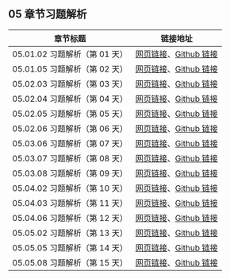 ## 05 章节习题解析

| 章节标题                               | 链接地址                                                     |
| -------------------------------------- | ------------------------------------------------------------ |
| 05.01.02 习题解析（第 01 天） | [网页链接](https://datawhalechina.github.io/leetcode-notes/#/keys/ch05-keys/05.01.02-Exercises-Key)、[Github 链接](https://github.com/datawhalechina/leetcode-notes/blob/main/docs/keys/ch05-keys/05.01.02-Exercises-Key.md) |
| 05.01.05 习题解析（第 02 天） | [网页链接](https://datawhalechina.github.io/leetcode-notes/#/keys/ch05-keys/05.01.05-Exercises-Key)、[Github 链接](https://github.com/datawhalechina/leetcode-notes/blob/main/docs/keys/ch05-keys/05.01.05-Exercises-Key.md) |
| 05.02.03 习题解析（第 03 天） | [网页链接](https://datawhalechina.github.io/leetcode-notes/#/keys/ch05-keys/05.02.03-Exercises-Key)、[Github 链接](https://github.com/datawhalechina/leetcode-notes/blob/main/docs/keys/ch05-keys/05.02.03-Exercises-Key.md) |
| 05.02.04 习题解析（第 04 天） | [网页链接](https://datawhalechina.github.io/leetcode-notes/#/keys/ch05-keys/05.02.04-Exercises-Key)、[Github 链接](https://github.com/datawhalechina/leetcode-notes/blob/main/docs/keys/ch05-keys/05.02.04-Exercises-Key.md) |
| 05.02.05 习题解析（第 05 天） | [网页链接](https://datawhalechina.github.io/leetcode-notes/#/keys/ch05-keys/05.02.05-Exercises-Key)、[Github 链接](https://github.com/datawhalechina/leetcode-notes/blob/main/docs/keys/ch05-keys/05.02.05-Exercises-Key.md) |
| 05.02.06 习题解析（第 06 天） | [网页链接](https://datawhalechina.github.io/leetcode-notes/#/keys/ch05-keys/05.02.06-Exercises-Key)、[Github 链接](https://github.com/datawhalechina/leetcode-notes/blob/main/docs/keys/ch05-keys/05.02.06-Exercises-Key.md) |
| 05.03.06 习题解析（第 07 天） | [网页链接](https://datawhalechina.github.io/leetcode-notes/#/keys/ch05-keys/05.03.06-Exercises-Key)、[Github 链接](https://github.com/datawhalechina/leetcode-notes/blob/main/docs/keys/ch05-keys/05.03.06-Exercises-Key.md) |
| 05.03.07 习题解析（第 08 天） | [网页链接](https://datawhalechina.github.io/leetcode-notes/#/keys/ch05-keys/05.03.07-Exercises-Key)、[Github 链接](https://github.com/datawhalechina/leetcode-notes/blob/main/docs/keys/ch05-keys/05.03.07-Exercises-Key.md) |
| 05.03.08 习题解析（第 09 天） | [网页链接](https://datawhalechina.github.io/leetcode-notes/#/keys/ch05-keys/05.03.08-Exercises-Key)、[Github 链接](https://github.com/datawhalechina/leetcode-notes/blob/main/docs/keys/ch05-keys/05.03.08-Exercises-Key.md) |
| 05.04.02 习题解析（第 10 天） | [网页链接](https://datawhalechina.github.io/leetcode-notes/#/keys/ch05-keys/05.04.02-Exercises-Key)、[Github 链接](https://github.com/datawhalechina/leetcode-notes/blob/main/docs/keys/ch05-keys/05.04.02-Exercises-Key.md) |
| 05.04.03 习题解析（第 11 天） | [网页链接](https://datawhalechina.github.io/leetcode-notes/#/keys/ch05-keys/05.04.03-Exercises-Key)、[Github 链接](https://github.com/datawhalechina/leetcode-notes/blob/main/docs/keys/ch05-keys/05.04.03-Exercises-Key.md) |
| 05.04.06 习题解析（第 12 天） | [网页链接](https://datawhalechina.github.io/leetcode-notes/#/keys/ch05-keys/05.04.06-Exercises-Key)、[Github 链接](https://github.com/datawhalechina/leetcode-notes/blob/main/docs/keys/ch05-keys/05.04.06-Exercises-Key.md) |
| 05.05.02 习题解析（第 13 天） | [网页链接](https://datawhalechina.github.io/leetcode-notes/#/keys/ch05-keys/05.05.02-Exercises-Key)、[Github 链接](https://github.com/datawhalechina/leetcode-notes/blob/main/docs/keys/ch05-keys/05.05.02-Exercises-Key.md) |
| 05.05.05 习题解析（第 14 天） | [网页链接](https://datawhalechina.github.io/leetcode-notes/#/keys/ch05-keys/05.05.05-Exercises-Key)、[Github 链接](https://github.com/datawhalechina/leetcode-notes/blob/main/docs/keys/ch05-keys/05.05.05-Exercises-Key.md) |
| 05.05.08 习题解析（第 15 天） | [网页链接](https://datawhalechina.github.io/leetcode-notes/#/keys/ch05-keys/05.05.08-Exercises-Key)、[Github 链接](https://github.com/datawhalechina/leetcode-notes/blob/main/docs/keys/ch05-keys/05.05.08-Exercises-Key.md) |
